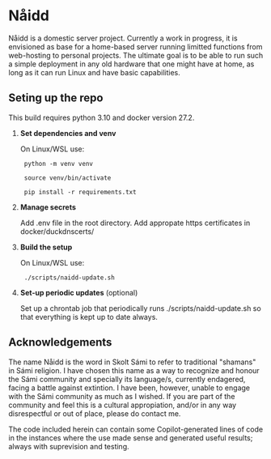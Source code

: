 # Nåidd
Nåidd is a domestic server project. Currently a work in progress, it is envisioned as base for a home-based server running limitted functions from web-hosting to personal projects. The ultimate goal is to be able to run such a simple deployment in any old hardware that one might have at home, as long as it can run Linux and have basic capabilities.


## Seting up the repo
This build requires python 3.10 and docker version 27.2.
1. **Set dependencies and venv**
    
    On Linux/WSL use:
    
        python -m venv venv
    
        source venv/bin/activate
    
        pip install -r requirements.txt


2. **Manage secrets**

    Add .env file in the root directory.
    Add appropate https certificates in docker/duckdnscerts/ 


3. **Build the setup**

    On Linux/WSL use:

        ./scripts/naidd-update.sh

4. **Set-up periodic updates** (optional)

    Set up a chrontab job that periodically runs ./scripts/naidd-update.sh so that everything is kept up to date always.



## Acknowledgements
The name Nåidd is the word in Skolt Sámi to refer to traditional "shamans" in Sámi religion. I have chosen this name as a way to recognize and honour the Sámi community and specially its language/s, currently endagered, facing a battle against extintion. I have been, however, unable to engage with the Sámi community as much as I wished. If you are part of the community and feel this is a cultural appropiation, and/or in any way disrespectful or out of place, please do contact me.

The code included herein can contain some Copilot-generated lines of code in the instances where the use made sense and generated useful results; always with suprevision and testing.
